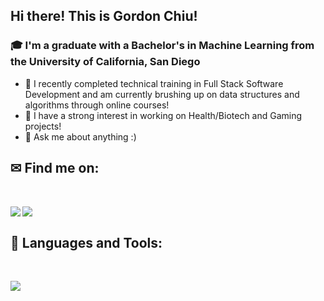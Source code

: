## Hi there! This is Gordon Chiu!
<div>
<!-- <img src="https://visitor-badge.laobi.icu/badge?page_id=gordon1213.gordon1213"/> <span><img src="https://img.shields.io/github/followers/gordon1213?label=Followers&logo=Github"/></span>
</div> -->

### 🎓 I'm a graduate with a Bachelor's in Machine Learning from the University of California, San Diego
- 🌱 I recently completed technical training in Full Stack Software Development and am currently brushing up on data structures and algorithms through online courses! 
- 👯 I have a strong interest in working on Health/Biotech and Gaming projects!
- 💬 Ask me about anything :)

## ✉ Find me on:
<br />
<p align="left">
 <a href="https://www.linkedin.com/in/gordon-chiu" target="_blank" rel="noopener noreferrer"> 
 <img src='https://img.shields.io/badge/LinkedIn-0077B5?style=for-the-badge&logo=linkedin&logoColor=white' align='left' />
 </a>
 <a href="mailto:gpchiu1213@gmail.com"> 
  <img src='https://img.shields.io/badge/Gmail-D14836?style=for-the-badge&logo=gmail&logoColor=white' align='left' />
 </a>
</p>
<br/>
 
## 🧰 Languages and Tools:
<br />
<p align="left">
  <a href="https://skillicons.dev">
    <img src="https://skillicons.dev/icons?i=js,html,css,jquery,react,bootstrap,express,babel,jest,vscode,bash,git,github,ai,linux,aws,mongodb,mysql,nextjs,nodejs,postman,sequelize,webpack" />
  </a>
</p>
<!--
<h3>🏆 My Github Stats:</h3>
<!--
<div>
<a href="https://github-readme-stats.vercel.app/api?username=gordon1213&theme=tokyonight">
  <img  align="left" src="https://github-readme-stats.vercel.app/api?username=gordon1213&count_private=true&show_icons=true&theme=tokyonight" />
</a>
<!-- <a href="https://github-readme-stats.vercel.app/api/top-langs/?username=gordon1213&hide=php&theme=cobalt">
  <img align="left" src="https://github-readme-stats.vercel.app/api/top-langs/?username=gordon1213&hide=php&theme=cobalt" />
</a> -->
</div>

<!--
**gordon1213/gordon1213** is a ✨ _special_ ✨ repository because its `README.md` (this file) appears on your GitHub profile.

Here are some ideas to get you started:

- 🔭 I’m currently working on ...
- 🌱 I’m currently learning ...
- 👯 I’m looking to collaborate on ...
- 🤔 I’m looking for help with ...
- 💬 Ask me about ...
- 📫 How to reach me: ...
- 😄 Pronouns: ...
- ⚡ Fun fact: ...
-->
